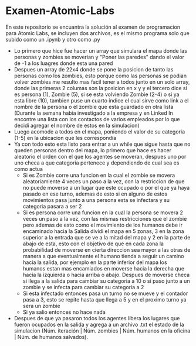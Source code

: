 # Examen-Atomic-Labs
En este repositorio se encuantra la solución al examen de programacion para Atomic Labs, se incluyen dos archivos, es el mismo programa solo que subido como un .ipynb y otro como .py 
- Lo primero que hice fue hacer un array que simulara el mapa donde las personas y zombies se moverian y "Poner las paredes" dando el valor de -1 a los luagres donde esta una pared
- Despues un array de 22x4 donde se pone la posicion de tanto las personas como los zombies, esto porque como las personas se podian volver zombies me resulto mas facil tener a todos junto en un solo array, donde las primeras 2 columas son la posicion en x y y el tercero dice si es persona (1), Zombie (5), si se esta volviendo Zombie (2-4) o si ya esta libre (10), tambien puse un cuarto indice el cual sirve como link a el nombre de la persona o el zombie que esta guardado en otra lista (Durante la semana habia investigado a la empresa y en Linked In encontre una lista con los contactos de varios empleados por lo que decidi agregar el nombre de estos en la simulacion)
- Luego acomode a todos en el mapa, poniendo el valor de su categoria (1-5) en la ubicacion que les correspondia
- Ya con todo esto esta listo para entrar a un while que sigue hasta que no queden personas dentro del mapa, lo primero que hace es hacer aleatorio el orden con el que los agentes se moveran, despues uno por uno checa a que categoria pertenece y dependiendo de cual sea es como actua
  - Si es Zombie corre una funcion en la cual el zombie se movera aleatoriamiente 4 veces un paso a la vez, con la restriccion de que no puede moverse a un lugar que este ocupado o por el que ya haya pasado en ese turno, ademas de esto si en alguno de estos movimientos pasa junto a una persona esta se infectara y su categoria pasara a ser 2
  - Si es persona corre una funcion en la cual la persona se movera 2 veces un paso a la vez, con las mismas restricciones que el zombie pero ademas de esto como el movimiento de los humanos debe ir encaminado hacia la Salida dividi el mapa en 5 zonas, 3 en la zona superior a la entrada que se ve a la mitad del mapa y 2 en la parte de abajo de esta, esto con el objetivo de que en cada zona la probabilidad de moverse en cierta direccion sea mayor a las otras de manera a que eventualmente el humano tienda a seguir un camino hacia la salida, por ejemplo en la parte inferior del mapa los humanos estan mas encamiados en moverse hacia la derecha que hacia la izquierda o hacia arriba o abajo. Despues de moverse checa si llega a la salida para cambiar su categoria a 10 o si paso junto a un zombie y se infecta para cambiar su categoria a 2
  - Si esta infectado entonces pasa un turno no se mueve y el contador pasa a 3, esto se repite hasta que llega a 5 y en el proximo turno ya sera un zombie
  - Si ya salio entonces no hace nada
- Despues de que ya pasaron todos los agentes libera los lugares que fueron ocupados en la salida y agrega a un archivo .txt el estado de la simulacion (Núm. iteración | Núm. zombies | Núm. humanos en la oficina | Núm. de humanos salvados). 
